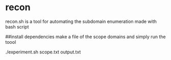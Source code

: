 # recon
recon.sh is a tool for automating the subdomain enumeration made with bash script 

##install dependencies 
make a file of the scope domains and simply run the toool

./experiment.sh scope.txt output.txt 

